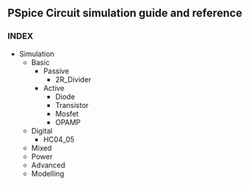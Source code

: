 ## PSpice Circuit simulation guide and reference

### INDEX
* Simulation
  * Basic		  
    * Passive  
      * 2R_Divider
    * Active
      * Diode
      * Transistor
      * Mosfet
      * OPAMP
  * Digital
    * HC04_05
  * Mixed
  * Power
  * Advanced
  * Modelling
  

 
